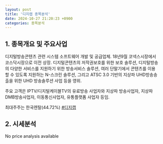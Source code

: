 ```yaml
---
layout: post
title: '디지캡 종목분석'
date: 2024-10-27 21:20:23 +0900
categories: 종목분석
---
```


## 1. 종목개요 및 주요사업

디지털방송콘텐츠 관련 시스템 소프트웨어 개발 및 공급업체. 18년9월 코넥스시장에서 코스닥시장으로 이전 상장. 디지털콘텐츠의 저작권보호를 위한 보호 솔루션, 디지털방송의 다양한 서비스를 지원하기 위한 방송서비스 솔루션, 여러 단말기에서 콘텐츠를 이용할 수 있도록 지원하는 N-스크린 솔루션, 그리고 ATSC 3.0 기반의 지상파 UHD방송송출을 위한 UHD 방송솔루션 사업 등을 영위. 

주요 고객은 IPTV/디지털케이블TV의 유료방송 사업자와 지상파 방송사업자, 지상파 DMB방송사업자, 이동통신사업자, 유통플랫폼 사업자 등임. 

최대주주는 한국렌탈(44.72%)
[#디지캡](#)

## 2. 시세분석

No price analysis available
